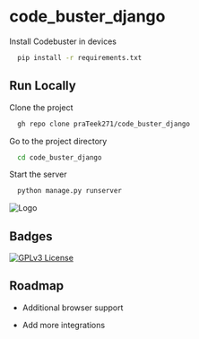 # code_buster_django


Install  Codebuster in devices

```bash
  pip install -r requirements.txt
```




## Run Locally

Clone the project

```bash
  gh repo clone praTeek271/code_buster_django
```

Go to the project directory

```bash
  cd code_buster_django
```

Start the server

```bash
  python manage.py runserver
```


![Logo](https://dev-to-uploads.s3.amazonaws.com/uploads/articles/th5xamgrr6se0x5ro4g6.png)

## Badges
[![GPLv3 License](https://img.shields.io/badge/License-GPL%20v3-yellow.svg)](https://opensource.org/licenses/)



## Roadmap

- Additional browser support

- Add more integrations

